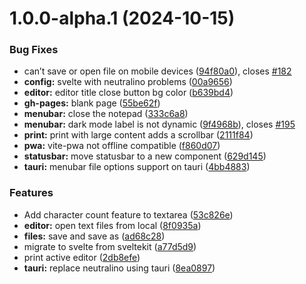 # 1.0.0-alpha.1 (2024-10-15)


### Bug Fixes

* can’t save or open file on mobile devices ([94f80a0](https://github.com/Muhammed-Rahif/Notpad/commit/94f80a0f26f613b5bc3225e0d7f2aa2371c1bb60)), closes [#182](https://github.com/Muhammed-Rahif/Notpad/issues/182)
* **config:** svelte with neutralino problems ([00a9656](https://github.com/Muhammed-Rahif/Notpad/commit/00a965664b07f6f68314822e480ec087deb89f7f))
* **editor:** editor title close button bg color ([b639bd4](https://github.com/Muhammed-Rahif/Notpad/commit/b639bd43b88233d97908bc976767b69ffeb51da2))
* **gh-pages:** blank page ([55be62f](https://github.com/Muhammed-Rahif/Notpad/commit/55be62fe532480c48135240ade0e70cc7b57f34f))
* **menubar:** close the notepad ([333c6a8](https://github.com/Muhammed-Rahif/Notpad/commit/333c6a8effc1d16cfa275a7d57f6dfd2778dbb62))
* **menubar:** dark mode label is not dynamic ([9f4968b](https://github.com/Muhammed-Rahif/Notpad/commit/9f4968bd005888939b27c08ddad8443e39f4bf81)), closes [#195](https://github.com/Muhammed-Rahif/Notpad/issues/195)
* **print:** print with large content adds a scrollbar ([2111f84](https://github.com/Muhammed-Rahif/Notpad/commit/2111f84b180ea0c2fd071733459a8110db28550e))
* **pwa:** vite-pwa not offline compatible ([f860d07](https://github.com/Muhammed-Rahif/Notpad/commit/f860d07bd0b081bbe5e9a3daf72036588e1db037))
* **statusbar:** move statusbar to a new component ([629d145](https://github.com/Muhammed-Rahif/Notpad/commit/629d145d2ff48711d3b91dbee34f2147430415b5))
* **tauri:** menubar file options support on tauri ([4bb4883](https://github.com/Muhammed-Rahif/Notpad/commit/4bb48838357634c2d83496fb8e8b86c9f877ee6f))


### Features

* Add character count feature to textarea ([53c826e](https://github.com/Muhammed-Rahif/Notpad/commit/53c826e86cfd7c1d426373aaee267d24f40bb4e9))
* **editor:** open text files from local ([8f0935a](https://github.com/Muhammed-Rahif/Notpad/commit/8f0935acd66923801964c24729920d551161575c))
* **files:** save and save as ([ad68c28](https://github.com/Muhammed-Rahif/Notpad/commit/ad68c28a89e1eae8fb9f70d5dc9b82360fd3a539))
* migrate to svelte from sveltekit ([a77d5d9](https://github.com/Muhammed-Rahif/Notpad/commit/a77d5d98509d7f69393d41f7b89e378d90ffdf89))
* print active editor ([2db8efe](https://github.com/Muhammed-Rahif/Notpad/commit/2db8efea1ffd53ab28459979b6f8751b66f278e8))
* **tauri:** replace neutralino using tauri ([8ea0897](https://github.com/Muhammed-Rahif/Notpad/commit/8ea089784fe7a790d85c1df236d6f52366e81956))
